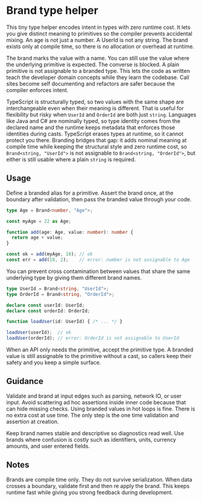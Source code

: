 ﻿# Brand type helper

This tiny type helper encodes intent in types with zero runtime cost. It lets you give distinct meaning to primitives so the compiler prevents accidental mixing. An age is not just a number. A UserId is not any string. The brand exists only at compile time, so there is no allocation or overhead at runtime.

The brand marks the value with a name. You can still use the value where the underlying primitive is expected. The converse is blocked. A plain primitive is not assignable to a branded type. This lets the code as written teach the developer domain concepts while they learn the codebase. Call sites become self documenting and refactors are safer because the compiler enforces intent.

TypeScript is structurally typed, so two values with the same shape are interchangeable even when their meaning is different. That is useful for flexibility but risky when `UserId` and `OrderId` are both just `string`. Languages like Java and C# are nominally typed, so type identity comes from the declared name and the runtime keeps metadata that enforces those identities during casts. TypeScript erases types at runtime, so it cannot protect you there. Branding bridges that gap: it adds nominal meaning at compile time while keeping the structural style and zero runtime cost, so `Brand<string, "UserId">` is not assignable to `Brand<string, "OrderId">`, but either is still usable where a plain `string` is required.

## Usage

Define a branded alias for a primitive. Assert the brand once, at the boundary after validation, then pass the branded value through your code.

```ts
type Age = Brand<number, "Age">;

const myAge = 22 as Age;

function add(age: Age, value: number): number {
  return age + value;
}

const ok = add(myAge, 10); // ok
const err = add(10, 2);    // error: number is not assignable to Age
```

You can prevent cross contamination between values that share the same underlying type by giving them different brand names.

```ts
type UserId = Brand<string, "UserId">;
type OrderId = Brand<string, "OrderId">;

declare const userId: UserId;
declare const orderId: OrderId;

function loadUser(id: UserId) { /* ... */ }

loadUser(userId);  // ok
loadUser(orderId); // error: OrderId is not assignable to UserId
```

When an API only needs the primitive, accept the primitive type. A branded value is still assignable to the primitive without a cast, so callers keep their safety and you keep a simple surface.

## Guidance

Validate and brand at input edges such as parsing, network IO, or user input. Avoid scattering ad hoc assertions inside inner code because that can hide missing checks. Using branded values in hot loops is fine. There is no extra cost at use time. The only step is the one time validation and assertion at creation.

Keep brand names stable and descriptive so diagnostics read well. Use brands where confusion is costly such as identifiers, units, currency amounts, and user entered fields.

## Notes

Brands are compile time only. They do not survive serialization. When data crosses a boundary, validate first and then re apply the brand. This keeps runtime fast while giving you strong feedback during development.
